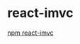 <!--
 * @Author: tangdaoyong
 * @Date: 2021-07-08 22:33:04
 * @LastEditors: tangdaoyong
 * @LastEditTime: 2021-07-08 22:33:29
 * @Description: react-imvc
-->
# react-imvc

[npm react-imvc](https://www.npmjs.com/package/react-imvc)